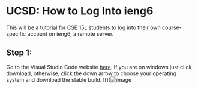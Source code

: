 # **UCSD: How to Log Into ieng6**
This will be a tutorial for CSE 15L students to log into their own course-specific account on ieng6, a remote server.
## Step 1: 
Go to the Visual Studio Code website [here](https://code.visualstudio.com/). If you are on windows just click download, otherwise, click the down arrow to choose your operating system and download the stable build.
![](![image](https://user-images.githubusercontent.com/83853443/212165351-47d59569-9be5-4949-bbba-13eaa9741121.png)
